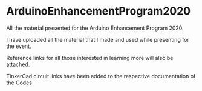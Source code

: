 # ArduinoEnhancementProgram2020
All the material presented for the Arduino Enhancement Program 2020.

I have uploaded all the material that I made and used while presenting for the event.

Reference links for all those interested in learning more will also be attached.

TinkerCad circuit links have been added to the respective documentation of the Codes

